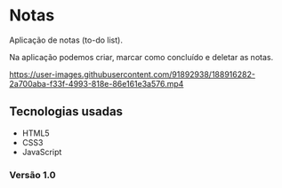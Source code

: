 # Notas

Aplicação de notas (to-do list).

Na aplicação podemos criar, marcar como concluído e deletar as notas.


https://user-images.githubusercontent.com/91892938/188916282-2a700aba-f33f-4993-818e-86e161e3a576.mp4


## Tecnologias usadas
* HTML5
* CSS3
* JavaScript

### Versão 1.0
